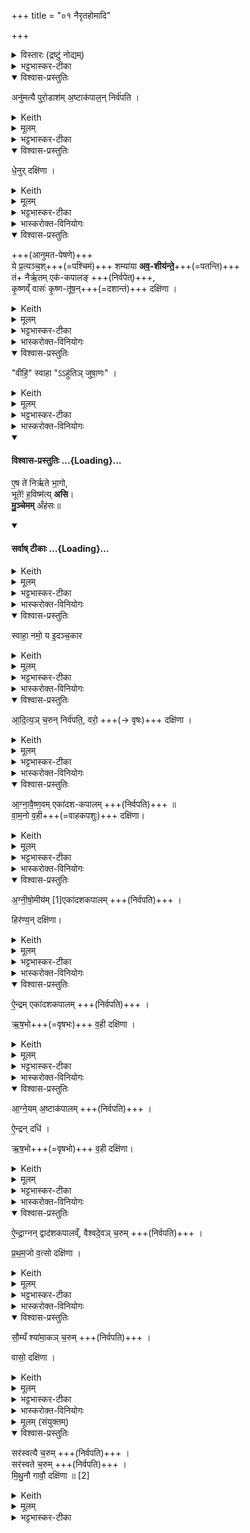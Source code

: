 +++
title = "०१ नैरृतहोमादि"

+++
<details><summary>विस्तारः (द्रष्टुं नोद्यम्)</summary>

विश्वेदेवा ऋषयः  
आनुमतनैर्ऋतादयो यागाः ,आनुमताद्यष्टेष्टिब्राह्मणम्, नैर्ऋतहोमाङ्गमन्त्राः
</details>
<details><summary>भट्टभास्कर-टीका</summary>

प्रस्तावना

1 अथ राजसूयब्राह्मणं वैश्वदेवं काण्डम् । ऋचो यजूंषि चात्र भवन्ति, प्रायिकत्वाद्ब्राह्मणमुच्यते । द्विविधं ब्राह्मणं, कर्म-ब्राह्मणं कल्प-ब्राह्मणं चेति । तत्र कर्म-ब्राह्मणं, यत्केवलानि कर्माणि विधत्ते, मन्त्नान्विनियुङ्क्ते, न प्रशंसां करोति न निन्दाम्, यथेदमेव - 'अनुमत्यै पुरोडाशमष्टाकपालं निर्वपति धेनुर्दक्षिणा' इत्यादि ।   
 कल्प-ब्राह्मणं भवति यथा - 'संवत्सरमेतद्व्रतं चरेत् । द्वौ वा मासौ' इत्यादि ।   
 कृतयः 'प्रजापतिः प्रजा असृजत' इत्यादयः, तदपि कल्प-ब्राह्मणम् । गाधा इतिहासाः पुराकल्पाश्च ब्राह्मणान्येव । गाधा वैदिकाश्श्लोकाः अर्थ-प्रधानाः न प्रशंसा-निन्दा-पराः 'स्मृतिः प्रत्यक्षमैतिह्यम् । अनुमानश्चतुष्टयम्' इत्याद्याः ।   
इतिहासाः पर-कृतयः मनुष्य-कृतयः 'विश्वरूपो वै त्वाष्ट्रः' इत्येवमादयः ।   
पुराकल्पाः प्रजापत्यादि-कृतयः 'प्रजापतिः प्रजा असृजत' इत्येवमादयः । सर्वाण्येतानि ब्राह्मणान्युच्यन्ते ।   
एतदुक्तं भवति - कर्ममन्त्रचोदना ब्राह्मणम् । तत्त्वविषयमर्थवादादियुक्तं कर्म-विधानं कल्पं ब्राह्मणमित्युच्यते । अतत्त्व-विषयं कर्म-विधानं कल्प-ब्राह्मणमेव यथा, 'सावित्रं जुहोति प्रसूत्यै' इत्यादि । आहुश्च -    

क्वचिद्विधिः प्रशंसा च केषु चिद्विधिरेव हि ।    
केषु चित्स्तुतिरेव स्यात् एवं निन्दा-निषेधयोः ॥ इति ।    

तत्रास्मिन् प्रश्ने कर्माणि विधीयन्ते मन्त्राश्च केवलमाम्नायन्ते, न विनियुज्यन्ते । औपानुवाक्ये तु कर्माणि च विधीयन्ते मन्त्राश्चाम्नायन्ते तदानीमेव च ते विनियुज्यन्ते इति विशेषः ।
</details>
<details open><summary>विश्वास-प्रस्तुतिः</summary>

अनु॑मत्यै पुरो॒डाश॑म् अ॒ष्टाक॑पाल॒न् निर्व॑पति ।  
</details>
<details><summary>Keith</summary>

Anumati he offers a cake on eight potsherds;
</details>
<details><summary>मूलम्</summary>

अनु॑मत्यै पुरो॒डाश॑म॒ष्टाक॑पाल॒न्निर्व॑पति ।  
</details>
<details><summary>भट्टभास्कर-टीका</summary>

तत्र राजसूये पवित्रेऽग्निष्टोमे पञ्चम्यां संस्थिते षष्ठीमारभ्यान्वहमनुमत्यादयोऽष्टौ यागास्सन्ति, तान्विदधाति - अनुमत्यै पुरोडाशमष्टाकपालं निर्वपतीत्यादि ॥ अनुब्राह्मणं च भवति - 'अष्टावेतानि हवींषि भवन्ति' इति । तत्र षष्ठ्यामानुमतमष्टाकपालं निर्वपति । या[यया] सर्वं क्रियते [साऽनुमतिः ।] अनुमतिरिति 'इयमेवास्मै राज्यमनुमन्यते' इत्यनुमत्यभिमानिनी वा काचिद्देवता पृथिवीत्वेन रूप्यते । 'तादौ च निति' इति गतेः प्रकृति-स्वरत्वम् । तस्यै पुरोडाशमष्टाकपालं निर्वपति तदुद्देशेन पृथक्करोति । अष्टसु कपालेषु संस्कृत इति तद्धितार्थे द्विगुः, 'द्विगोर्लुगनपत्ये' इति प्राग्दीव्यतीयस्य लुक्, 'अष्टनः कपाले हविष्युपसङ्ख्यानम्' इति पूर्वपदस्यात्वम्, 'इगन्त-काल-कपाल' इति पूर्वपदप्रकृतिस्वरत्वम् ।
</details>
<details open><summary>विश्वास-प्रस्तुतिः</summary>

धे॒नुर् दक्षि॑णा ।
</details>
<details><summary>Keith</summary>

the sacrificial fee is a cow. 
</details>
<details><summary>मूलम्</summary>

धे॒नुर्दक्षि॑णा ।
</details>
<details><summary>भट्टभास्कर-टीका</summary>

तत्र धेनुः प्रत्यग्रप्रसवा गौर्दक्षिणा देया । 'दक्षिणस्या दिगाख्यायाम्' इत्याद्युदात्तत्वम् ॥
</details>
<details><summary>भास्करोक्त-विनियोगः</summary>

2 तथास्मिन्नेव नैरृतं विधातुमाह - ये प्रत्यञ्च इत्यादि ॥  
अत्र 'नैरृतेन पूर्वेण प्रचरति' इत्य् अनुब्राह्मण-दर्शनाद्  
आनुमतात् पूर्वम् एव  
नैरृतेन प्रचरितव्यं,  
तत्रानुमतस्य प्रथमाम्नान-सामर्थ्यात्  
प्रथमम् आनुमतम् आसाद्यते ।  
प्रचरणन् तु - नैरृत-यागात् पश्चाद् इति विवेकः ।  
</details>
<details open><summary>विश्वास-प्रस्तुतिः</summary>

+++(आनुमत-पेषणे)+++  
ये प्र॒त्यञ्च॒श्+++(=पश्चिमं)+++ शम्या॑या **अव॒-शीय॑न्ते॒**+++(=पतन्ति)+++   
तं+ नैर्ऋ॒तम् एक॑-कपालङ् +++(निर्वपेत्)+++,  
कृ॒ष्णव्ँ वासः॑ कृ॒ष्ण-तू॑ष॒न्+++(=दशान्तं)+++ दक्षि॑णा ।   
</details>
<details><summary>Keith</summary>

The (grains) which are thrown down to the west of the support he (offers) on one potsherd to Nirrti; the sacrificial fee is a black garment with a black fringe.  
</details>
<details><summary>मूलम्</summary>

ये प्र॒त्यञ्च॒श्शम्या॑या अव॒शीय॑न्ते॒+++(=अवपतन्ति)+++   
तन्नैर्॑ऋ॒तमेक॑कपालङ्कृ॒ष्णव्ँवासः॑ कृ॒ष्णतू॑ष॒न्दक्षि॑णा ।
</details>
<details><summary>भट्टभास्कर-टीका</summary>

तत्रानुमतं पिषन्,  
पश्चाद् उत्तरतश् च व्यवशातयति तण्डुलान्,  
**तत्र ये शम्यायाः प्रत्यञ्चः** प्रत्यग्-गताः **अवशीर्य(य?)न्ते** अवपतन्ति  
तान् **नैरृतम् एककपालं** निर्वपेत्,  
निर्वपतीति प्रकृतत्वात् ।  
निर्वपतिस्तु तूष्णीमुपचारादित्याहुः ।
निर्वपतिर्वा धात्वर्थसामान्ये करोत्यर्थे वर्तते ।  
तान् प्रतीचीनांस्तण्डुलान् नैरृतं कुर्यादित्यर्थः ।

**तम्** इत्येककपालापेक्षयैकवचनम् । पूर्ववत्समासादिः । विबाधन-पृथिव्येव निरृतिः, पृथिव्येव विश्वमनुगृह्णाति निगृह्णाति च । ब्राह्मणं च भवति । 'इयं निरृतिः' इति । देवतान्तरं वा पूर्ववत् ।   
तत्र **कृष्णं वासः कृष्णतूषं** कृष्णदशान्तं दक्षिणा ॥
</details>
<details><summary>भास्करोक्त-विनियोगः</summary>

3 तत्र नैरृतेन प्रचरितुं  
दक्षिणम् अपरम् अवान्तरदेशं गमिष्यन्  
गार्हपत्ये जुहोति - वीहीति ॥ 
</details>
<details open><summary>विश्वास-प्रस्तुतिः</summary>

"वीहि॒" स्वाहा "ऽऽहु॑तिञ् जुषा॒णः" ।
</details>
<details><summary>Keith</summary>

Go away, hail! rejoicing in the oblation.  
</details>
<details><summary>मूलम्</summary>

+++(हे गार्हपत्य!)+++ वीहि॒ स्वाहाऽऽहु॑तिञ् जुषा॒णः ।
</details>
<details><summary>भट्टभास्कर-टीका</summary>

**वीहि** विगच्छ विगच्छद्भिरस्माभिः विश्लिष्टो भव मास्माननूत्थाय बाधिष्ट ।

हे गार्हपत्य तुभ्यं स्वाहा स्वाहुतं करोमीदमाज्यम् ।  

तस्मादिमामाहुतिं जुषाणस्सेवमानः शान्तो भूत्वा इहैवास्स्वेत्यर्थः । स्वाहाकृतामिमामाहुतिं जुषाण इति वा । 'तादौ च' इति गतेः प्रकृतिस्वरत्वम् । जुषेश्शानचि 'बहुलं छन्दसि' इति शपो लुक्, व्यत्ययेन सार्वधातुकत्वादनुदात्तत्वाभावः, ताच्छीलिको वा चानश् । 'यदहुत्वा गार्हपत्य ईयुः' इत्यादि ब्राह्मणम् ॥
</details>
<details><summary>भास्करोक्त-विनियोगः</summary>

4 नैरृतं सर्वं जुहोति - एष त इति गायत्री । यजुरिति केचित् ॥ 
</details>
<div class="js_include" newlevelforh1="4" title="विश्वास-प्रस्तुतिः" unfilled url="/vedAH_yajuH/taittirIyam/sArasvata-vibhAgaH/saMhitA/Rk/vishvAsa-prastutiH/1/8_rAjasUyAdi/01_nairRta-homAdi/02_eSha_te.md">
<details open><summary><h4>विश्वास-प्रस्तुतिः ...{Loading}...</h4></summary>

ए॒ष ते॑ निर्ऋते भा॒गो,  
भूते॑! ह॒विष्म॑त्य् **असि**।  
**मु॒ञ्चेमम्** अँह॑सः॥
</details>
</div>
<div class="js_include" newlevelforh1="4" title="सर्वाष् टीकाः" unfilled url="/vedAH_yajuH/taittirIyam/sArasvata-vibhAgaH/saMhitA/Rk/sarvASh_TIkAH/1/8_rAjasUyAdi/01_nairRta-homAdi/02_eSha_te.md">
<details open><summary><h4>सर्वाष् टीकाः ...{Loading}...</h4></summary>
<details><summary>Keith</summary>

This is thy share, O Nirrti;  
O thou who hast prospered, thou art rich in oblation;  
Free him from evil. Hail!
</details>
<details><summary>मूलम्</summary>

ए॒ष ते॑ निर्ऋते भा॒गो भूते॑ ह॒विष्म॑त्यसि मु॒ञ्चेममँह॑सः
</details>
<details><summary>भट्टभास्कर-टीका</summary>

मुञ्चेति तिङः परत्वात् पादादित्वान् न निहन्यते ।  
हे निरृते एष ते भागः, त्वयेदं हविर्भुज्यताम् । कर्मणि घञ्, 'कर्षात्वतः' इत्यन्तोदात्तत्वम् ।  
हे **भूते** भूतरूपे निरृतिभूते वा । यद्वा - सर्वेषां भूतिहेतो । ब्राह्मणं च भवति 'भूतिम् एवोपावर्तते' इति । पादादित्वान् न निहन्यते ।  
यस्मादनेन हविषा **हविष्मती** त्वम् **असि**, तस्माद् **इमं** हविषोऽस्य दातारं यजमानं अंहसः पापान्मुञ्चेति । 'अंहस एवैनं मुञ्चति' इति ब्राह्मणम् ॥
</details>
</details>
</div>
<details><summary>भास्करोक्त-विनियोगः</summary>

5 पुनरेत्य गार्हपत्ये जुहोति -
</details>
<details open><summary>विश्वास-प्रस्तुतिः</summary>

स्वाहा॒ नमो॒ य इ॒दञ्च॒कार
</details>
<details><summary>Keith</summary>

Honour to him who hath done this.
</details>
<details><summary>मूलम्</summary>

स्वाहा॒ नमो॒ य इ॒दञ्च॒कार
</details>
<details><summary>भट्टभास्कर-टीका</summary>

स्वाहा स्वाहुतमिदमाज्यमस्तु, नमः नमस्कारश्चास्तु । (कतमस्मै) कस्मै? यो हवा इदमस्मत्प्रार्थितं चकार तथैव कृतवान्, निरृतिं यष्टुं गच्छतोऽस्मान् सोढ्वा अननूत्थाय अत्रैव शान्तोऽवस्थित इति यावत् । यद्वा - इदं विश्वं चराचरं जगच्चकार ॥
</details>
<details><summary>भास्करोक्त-विनियोगः</summary>

6 श्वो भूते आदित्यं चरुं निर्वपति - 
</details>
<details open><summary>विश्वास-प्रस्तुतिः</summary>

आ॒दि॒त्य॒ञ् च॒रुन् निर्व॑पति॒, वरो॒ +++(→ वृषः)+++ दक्षि॑णा ।
</details>
<details><summary>Keith</summary>

He offers an oblation to Aditya; the sacrificial fee is a choice (ox). 
</details>
<details><summary>मूलम्</summary>

आ॒दि॒त्य॒ञ्च॒रुन्निर्व॑पति॒ वरो॒ दक्षि॑णा ।
</details>
<details><summary>भट्टभास्कर-टीका</summary>

अदितिः देवमाता पृथिवी वा, सा देवतास्य आदित्यः । 'दित्यदिति' इति ण्यः । 'उभयीष्वेव प्रजासु' इत्यादि ब्राह्मणम् । तत्र वरो दक्षिणा, गौर्वरः ॥
</details>
<details><summary>भास्करोक्त-विनियोगः</summary>

7 श्वो भूते आग्नावैष्णवमेकादशकपालं निर्वपति - 
</details>
<details open><summary>विश्वास-प्रस्तुतिः</summary>

आ॒ग्ना॒वै॒ष्ण॒वम् एका॑दश-कपालम्   +++(निर्वपति)+++ ॥   
वा॒म॒नो व॒ही+++(=वाहकपशुः)+++ दक्षि॑णा।   
</details>
<details><summary>Keith</summary>

(He offers) to Agni and Visnu on eleven potsherds; the sacrificial fee is a dwarf beast of burden. 
</details>
<details><summary>मूलम्</summary>

आ॒ग्ना॒वै॒ष्ण॒वमेका॑दशकपालम्   +++(निर्वपति)+++ ॥   
वाम॒नो व॒ही दक्षि॑णा।   
</details>
<details><summary>भट्टभास्कर-टीका</summary>

'अग्निस्सर्वा देवताः' इत्यादि ब्राह्मणम् । अत्र वामनो वही दक्षिणा । वामनो ह्रस्वाङ्गः, **वही** वहन-देशवान् । 'यद्वही । तेनाग्नेयः' इत्यादि ब्राह्मणम् ॥
</details>
<details><summary>भास्करोक्त-विनियोगः</summary>

8 श्वो भूते अग्नीषोमीयमेकादशकपालं निर्वपति - अग्नीषोमाभ्यां वा इन्द्रः' इत्यादि ब्राह्मणम् । 
</details>
<details open><summary>विश्वास-प्रस्तुतिः</summary>

अ॒ग्नी॒षो॒मीय॑म् [1]एका॑दशकपालम्  +++(निर्वपति)+++ ।   

हिर॑ण्य॒न् दक्षि॑णा।
</details>
<details><summary>Keith</summary>

(He offers) to Agni and Soma [1] on eleven potsherds; the sacrificial fee is gold. 
</details>
<details><summary>मूलम्</summary>

अ॒ग्नी॒षो॒मीय॑म् [1]एका॑दशकपालम्  +++(निर्वपति)+++ ।   

हिर॑ण्य॒न्दक्षि॑णा।
</details>
<details><summary>भट्टभास्कर-टीका</summary>

'द्यावापृथिवीशुनासीर' इति छः । तत्र हिरण्यं दक्षिणा 'हिरण्यं दक्षिणा समृद्ध्यै' भवति ॥
</details>
<details><summary>भास्करोक्त-विनियोगः</summary>

9 श्वो भूते ऐन्द्रमेकादशकपालं निर्वपति - 'इन्द्रो वृत्रं हत्वा' इति ब्राह्मणम् । 
</details>
<details open><summary>विश्वास-प्रस्तुतिः</summary>

ऐ॒न्द्रम् एका॑दशकपालम् +++(निर्वपति)+++ ।   

ऋ॒ष॒भो+++(=वृषभः)+++ व॒ही दक्षि॑णा  ।   
</details>
<details><summary>Keith</summary>

(He offers) to Indra on eleven potsherds; the sacrificial fee is a bull as a beast of burden. 
</details>
<details><summary>मूलम्</summary>

ऐ॒न्द्रमेका॑दशकपालम् +++(निर्वपति)+++ ।   

ऋ॒ष॒भो व॒ही दक्षि॑णा  ।   
</details>
<details><summary>भट्टभास्कर-टीका</summary>

तत्र ऋषभो वही दक्षिणा । **ऋषभस्** सेक्ता खेलगतिर्वा । अत्रायं पञ्चम ऐन्द्रो विधीयते, अनुब्राह्मणे तु ऐन्द्राग्नः, अत्र कथं भाव्यमिति भाव्यं ; विकल्पो वा तुल्यबलत्वात् ॥
</details>
<details><summary>भास्करोक्त-विनियोगः</summary>

10 श्वो भूते आग्नेयमष्टाकपालं निर्वपति, ऐन्द्रं च दधि - द्विहविष्कोऽयं यागः । 'अग्निर्वै यज्ञमुखम्' इत्यादि ब्राह्मणम् । 
</details>
<details open><summary>विश्वास-प्रस्तुतिः</summary>

आ॒ग्ने॒यम् अ॒ष्टाक॑पालम् +++(निर्वपति)+++ ।   

ऐ॒न्द्रन् दधि॑ ।   

ऋ॒ष॒भो+++(=वृषभो)+++ व॒ही दक्षि॑णा।   
</details>
<details><summary>Keith</summary>

(He offers) to Agni on eight potsherds, and curds to Indra; the sacrificial fee is a bull as a beast of burden. 
</details>
<details><summary>मूलम्</summary>

आ॒ग्ने॒यम॒ष्टाक॑पालम् +++(निर्वपति)+++ ।   

ऐ॒न्द्रन्दधि॑ ।   

ऋ॒ष॒भो व॒ही दक्षि॑णा।   
</details>
<details><summary>भट्टभास्कर-टीका</summary>

ऋषभो वही दक्षिणा ॥
</details>
<details><summary>भास्करोक्त-विनियोगः</summary>

11 श्वो भूते ऐन्द्राग्नं द्वादशकपालं निर्वपति, वैश्वदेवं चरुं निर्वपति - 'देवा वा ओषधीश्वाजिमयुः' इत्यादि ब्राह्मणम् । 
</details>
<details open><summary>विश्वास-प्रस्तुतिः</summary>

ऐ॒न्द्रा॒ग्नन् द्वाद॑शकपालव्ँ, वैश्वदे॒वञ् च॒रुम्  +++(निर्वपति)+++ ।   

प्र॒थ॒म॒जो व॒त्सो दक्षि॑णा  ।   
</details>
<details><summary>Keith</summary>

(He offers) to Indra and Agni on twelve potsherds, and an oblation (caru) to the All-gods; the sacrificial fee is a first-born calf. 
</details>
<details><summary>मूलम्</summary>

ऐ॒न्द्रा॒ग्नन्द्वाद॑शकपालव्ँवैश्वदे॒वञ्च॒रुम्  +++(निर्वपति)+++ ।   

प्र॒थ॒म॒जो व॒त्सो दक्षि॑णा  ।   
</details>
<details><summary>भट्टभास्कर-टीका</summary>

अत्र प्रथमजः प्रथमजातो वत्सो दक्षिणा ।
</details>
<details><summary>भास्करोक्त-विनियोगः</summary>

अस्मिन् यागे सौम्यं श्यामाकं चरुं निर्वपति - 'सोमो वा अकृष्टपच्यस्य राजा' इत्यादि ब्राह्मणम् । 
</details>
<details open><summary>विश्वास-प्रस्तुतिः</summary>

सौ॒म्यँ श्या॑मा॒कञ् च॒रुम्  +++(निर्वपति)+++ ।   

वासो॒ दक्षि॑णा  ।
</details>
<details><summary>Keith</summary>

(He offers) an oblation of millet to Soma; the sacrificial fee is a garment. 
</details>
<details><summary>मूलम्</summary>

सौ॒म्यँ श्या॑मा॒कञ्च॒रुम्  +++(निर्वपति)+++ ।   

वासो॒ दक्षि॑णा  ।
</details>
<details><summary>भट्टभास्कर-टीका</summary>

श्यामाकशब्दाद्विकारे 'कोपधाच्च' इत्यण् । तत्र वासो दक्षिणा । 'सौम्यं हि देवतया वासः' । त्रिहविष्कोऽयं यागः । `अष्टावेतानि हवींषि' इति ब्राह्मणानुसारेण व्याख्यायते वत्सवाससी दक्षिणा इति ॥
</details>
<details><summary>भास्करोक्त-विनियोगः</summary>

12 श्वो भूते सरस्वत्यै चरुं निर्वपति, सरस्वते चरुम् - स्त्रीपुंसात्मके द्वे देवते । 
</details>
<details><summary>मूलम् (संयुक्तम्)</summary>

सर॑स्वत्यै च॒रुँ सर॑स्वते च॒रुम्मि॑थु॒नौ गावौ॒ दक्षि॑णा  
</details>
<details open><summary>विश्वास-प्रस्तुतिः</summary>

सर॑स्वत्यै च॒रुम्  +++(निर्वपति)+++  ।  
सर॑स्वते च॒रुम्  +++(निर्वपति)+++  ।  
मि॒थु॒नौ गावौ॒ दक्षि॑णा ॥ [2]
</details>
<details><summary>Keith</summary>

(He offers) an oblation to Sarasvati, and an oblation to Sarasvant; the sacrificial fee is a pair of oxen.
</details>
<details><summary>मूलम्</summary>

सर॑स्वत्यै च॒रुम्  +++(निर्वपति)+++  ।  
सर॑स्वते च॒रुम्  +++(निर्वपति)+++  ।  
मि॒थु॒नौ गावौ॒ दक्षि॑णा ॥ [2]
</details>
<details><summary>भट्टभास्कर-टीका</summary>

अयमपि द्विहविष्कः । मिथुनौ स्त्रीपुंसौ गावौ दक्षिणा ॥

इत्यष्टमे प्रथमोऽनुवाकः ॥।   
</details>
